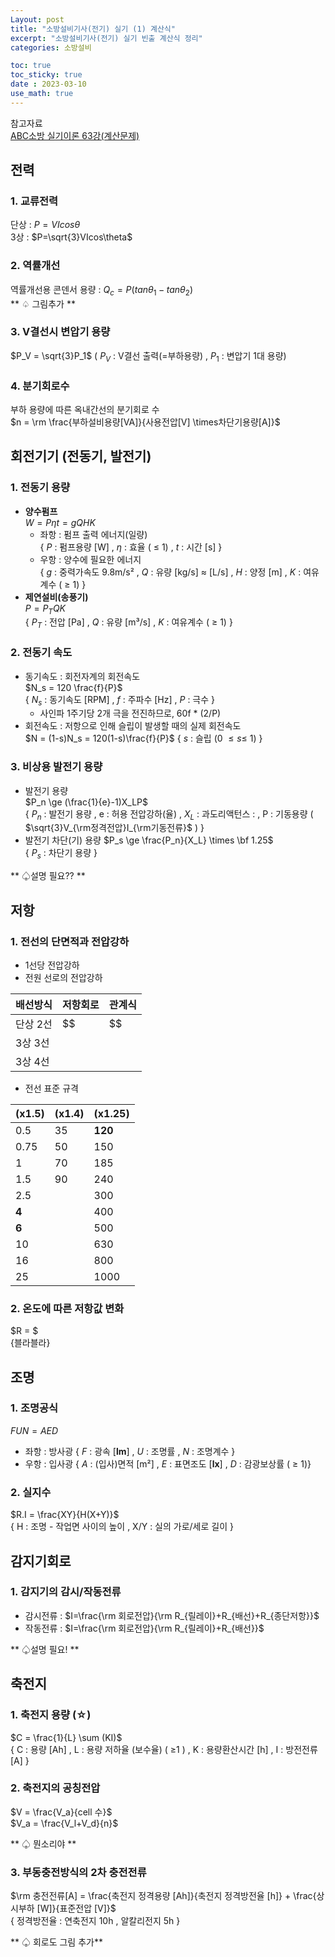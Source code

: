 ```yaml
---
Layout: post
title: "소방설비기사(전기) 실기 (1) 계산식"
excerpt: "소방설비기사(전기) 실기 빈출 계산식 정리"
categories: 소방설비

toc: true
toc_sticky: true
date : 2023-03-10
use_math: true
---
```


참고자료  
[ABC소방 실기이론 63강(계산문제)](https://www.youtube.com/watch?v=G43YB8g3wGM&list=PLTm81d11K2w39f5Sy-dtZ5LG_BQKPyY9K&index=63)

## 전력

### 1. 교류전력
단상 : $P = VIcos\theta$  
3상 : $P=\sqrt{3}VIcos\theta$
  
### 2. 역률개선
역률개선용 콘덴서 용량 : $Q_c=P(tan\theta_1-tan\theta_2)$  
  ** ♤ 그림추가 **
  
### 3. V결선시 변압기 용량  
$P_V = \sqrt{3}P_1$  ( $P_V$ : V결선 출력(=부하용량) , $P_1$ : 변압기 1대 용량)

### 4. 분기회로수
부하 용량에 따른 옥내간선의 분기회로 수  
$n = \rm \frac{부하설비용량[VA]}{사용전압[V] \times차단기용량[A]}$

## 회전기기 (전동기, 발전기) 

### 1. 전동기 용량
- **양수펌프**  
  $W = P \eta t = g Q H K$  
  - 좌항 : 펌프 출력 에너지(일량)  
    \{ $P$ : 펌프용량 [W] , $\eta$ : 효율 ( $\le$ 1) , $t$ : 시간 [s] \}
  - 우항 : 양수에 필요한 에너지  
    \{ $g$ : 중력가속도 9.8m/s² , $Q$ : 유량 [kg/s] $\approx$ [L/s] , $H$ : 양정 [m] , $K$ : 여유계수 ( $\ge$ 1) \}
- **제연설비(송풍기)**  
  $P = P_T Q K$  
  \{ $P_T$ : 전압 [Pa] , $Q$ : 유량 [m³/s] , $K$ : 여유계수 ( $\ge$ 1) \}
  
### 2. 전동기 속도
- 동기속도 : 회전자계의 회전속도  
  $N_s = 120 \frac{f}{P}$  
  \{ $N_s$ : 동기속도 [RPM] , $f$ : 주파수 [Hz] , $P$ : 극수 \}
  - 사인파 1주기당 2개 극을 전진하므로, 60f * (2/P)
- 회전속도 : 저항으로 인해 슬립이 발생할 때의 실제 회전속도  
  $N = (1-s)N_s = 120(1-s)\frac{f}{P}$
  \{ $s$ : 슬립 (0 $\le s \le$ 1) \}

### 3. 비상용 발전기 용량
- 발전기 용량  
  $P_n \ge (\frac{1}{e}-1)X_LP$  
  \{ $P_n$ : 발전기 용량 , e : 허용 전압강하(율) , $X_L$ : 과도리액턴스 : , P : 기동용량 ( $\sqrt{3}V_{\rm정격전압}I_{\rm기동전류}$ ) \}
- 발전기 차단(기) 용량
  $P_s \ge \frac{P_n}{X_L} \times \bf 1.25$  
  \{ $P_s$ : 차단기 용량 \}

** ♤설명 필요?? **

## 저항

### 1. 전선의 단면적과 전압강하
- 1선당 전압강하
- 전원 선로의 전압강하

배선방식 | 저항회로 | 관계식
---------|--------|------
단상 2선 | $$ | $$
3상 3선 | 
3상 4선 | 

- 전선 표준 규격

(x1.5) | (x1.4) | (x1.25)
-------|--------|--------
0.5 | 35 | **120**
0.75 | 50 | 150
1 | 70 | 185
1.5 | 90 | 240
2.5 |    | 300 
**4** |   | 400
**6** |   | 500
10 |   | 630
16 |   | 800
25 |   | 1000


### 2. 온도에 따른 저항값 변화

$R = $   
{블라블라}
## 조명

### 1. 조명공식  
$FUN = AED$  
- 좌항 : 방사광 
  \{ $F$ : 광속 [**lm**] , $U$ : 조명률 , $N$ : 조명계수 \}
- 우항 : 입사광
  \{ $A$ : (입사)면적 [m²] , $E$ : 표면조도 [**lx**] , $D$ : 감광보상률 ( $\ge$ 1)\}

### 2. 실지수  
$R.I = \frac{XY}{H(X+Y)}$  
\{ H : 조명 - 작업면 사이의 높이 ,  X/Y : 실의 가로/세로 길이 \}

## 감지기회로  

### 1. 감지기의 감시/작동전류  
- 감시전류 : $I=\frac{\rm 회로전압}{\rm R_{릴레이}+R_{배선}+R_{종단저항}}$
- 작동전류 : $I=\frac{\rm 회로전압}{\rm R_{릴레이}+R_{배선}}$
  
** ♤설명 필요! **


## 축전지

### 1. 축전지 용량 (☆)

$C = \frac{1}{L} \sum (KI)$  
{ C : 용량 [Ah] , L : 용량 저하율 (보수율) ( $\ge$1 ) , K : 용량환산시간 [h] , I : 방전전류 [A] }

### 2. 축전지의 공칭전압  
$V = \frac{V_a}{cell 수}$  
$V_a = \frac{V_l+V_d}{n}$  
  
** ♤ 뭔소리야 **

### 3. 부동충전방식의 2차 충전전류
$\rm 충전전류[A] = \frac{축전지 정격용량 [Ah]}{축전지 정격방전율 [h]} + \frac{상시부하 [W]}{표준전압 [V]}$  
{ 정격방전율 : 연축전지 10h , 알칼리전지 5h }  
  
** ♤ 회로도 그림 추가**

